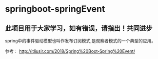 # springboot-springEvent
## 此项目用于大家学习，如有错误，请指出！共同进步


spring中的事件驱动模型也叫作发布订阅模式,是观察者模式的一个典型的应用。



 参考：
 http://itliusir.com/2018/Spring%20Boot-Spring%20Event/